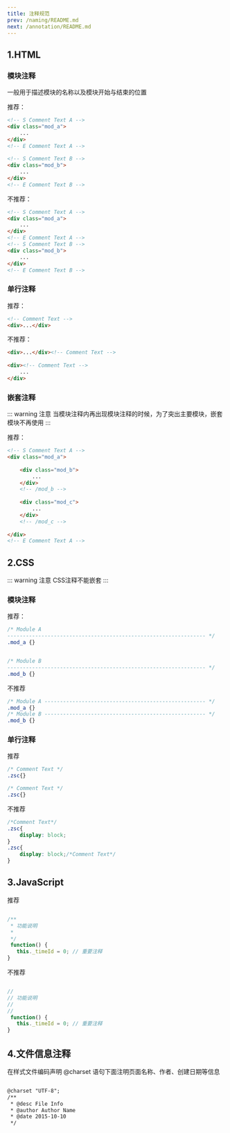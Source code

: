 ```yaml
---
title: 注释规范
prev: /naming/README.md
next: /annotation/README.md
---
```



## 1.HTML 

### 模块注释
一般用于描述模块的名称以及模块开始与结束的位置

推荐：

```html
<!-- S Comment Text A -->	
<div class="mod_a">
    ...
</div>
<!-- E Comment Text A -->
	
<!-- S Comment Text B -->	
<div class="mod_b">
    ...
</div>
<!-- E Comment Text B -->
```

不推荐：

```html
<!-- S Comment Text A -->
<div class="mod_a">
    ...
</div>
<!-- E Comment Text A -->
<!-- S Comment Text B -->	
<div class="mod_b">
    ...
</div>
<!-- E Comment Text B -->
```

### 单行注释

推荐：

```html
<!-- Comment Text -->
<div>...</div>
```
不推荐：

```html
<div>...</div><!-- Comment Text -->	
	
<div><!-- Comment Text -->
    ...
</div>
```

### 嵌套注释

::: warning 注意
当模块注释内再出现模块注释的时候，为了突出主要模块，嵌套模块不再使用
:::


推荐：
```html
<!-- S Comment Text A -->
<div class="mod_a">
		
    <div class="mod_b">
        ...
    </div>
    <!-- /mod_b -->
    	
    <div class="mod_c">
    	...
    </div>
    <!-- /mod_c -->
		
</div>
<!-- E Comment Text A -->
```
## 2.CSS
::: warning 注意
CSS注释不能嵌套
::: 

### 模块注释

推荐：

```css
/* Module A
---------------------------------------------------------------- */
.mod_a {}


/* Module B
---------------------------------------------------------------- */
.mod_b {}
```

不推荐

```css
/* Module A ---------------------------------------------------- */
.mod_a {}
/* Module B ---------------------------------------------------- */
.mod_b {}
```

### 单行注释

推荐

```css
/* Comment Text */
.zsc{}

/* Comment Text */
.zsc{}
```

不推荐

```css
/*Comment Text*/
.zsc{
	display: block;
}
.zsc{
	display: block;/*Comment Text*/
}
```

## 3.JavaScript

推荐

```js

/**
 * 功能说明
 * 
 */
 function() {
   this._timeId = 0; // 重要注释
}
```

不推荐


```js

//
// 功能说明
//  
// 
 function() {
   this._timeId = 0; // 重要注释
}
```

## 4.文件信息注释

在样式文件编码声明 @charset 语句下面注明页面名称、作者、创建日期等信息

```html

@charset "UTF-8";
/**
 * @desc File Info
 * @author Author Name
 * @date 2015-10-10
 */

```